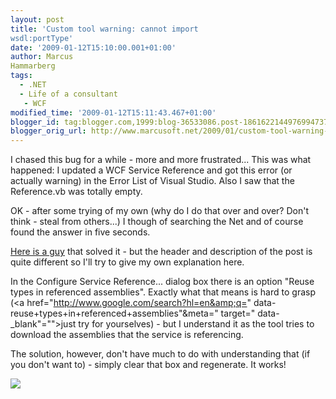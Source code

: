 ```yaml
---
layout: post
title: 'Custom tool warning: cannot import
wsdl:portType'
date: '2009-01-12T15:10:00.001+01:00'
author: Marcus
Hammarberg
tags:
  - .NET
  - Life of a consultant
   - WCF
modified_time: '2009-01-12T15:11:43.467+01:00'
blogger_id: tag:blogger.com,1999:blog-36533086.post-1861622144976994737
blogger_orig_url: http://www.marcusoft.net/2009/01/custom-tool-warning-cannot-import.html
---
```



I chased this bug for a while - more and more frustrated... This was
what happened: I updated a WCF Service Reference and got this error (or
actually warning) in the Error List of Visual Studio. Also I saw that
the Reference.vb was totally empty.

OK - after some trying of my own (why do I do that over and over? Don't
think - steal from others...) I though of searching the Net and of
course found the answer in five seconds.

<a
href="http://travisspencer.com/blog/2007/11/approaches-to-defining-fault-c.html"
target="_blank">Here is a guy</a> that solved it - but the header and
description of the post is quite different so I'll try to give my own
explanation here.

In the Configure Service Reference... dialog box there is an option
"Reuse types in referenced assemblies". Exactly what that means is hard
to grasp (<a href="http://www.google.com/search?hl=en&amp;q="
data-reuse+types+in+referenced+assemblies"&meta=" target="
data-_blank"="">just try for yourselves</a>) - but I understand it as
the tool tries to download the assemblies that the service is
referencing.

The solution, however, don't have much to do with understanding that (if
you don't want to) - simply clear that box and regenerate. It works!

![](http://www.travisspencer.com/stash/blog_images/Service_Reference_Settings_Dialog_Box.gif)
